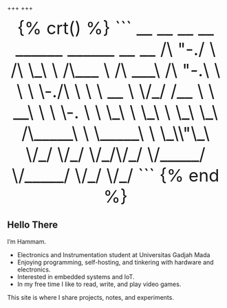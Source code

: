 +++
+++
<center style="font-size:1vmax;">
{% crt() %}
```
 __    __    __  __    ______    ______    __   __    
/\ "-./  \  /\ \_\ \  /\___  \  /\  ___\  /\ "-.\ \   
\ \ \-./\ \ \ \  __ \ \/_/  /__ \ \  __\  \ \ \-.  \  
 \ \_\ \ \_\ \ \_\ \_\  /\_____\ \ \_____\ \ \_\\"\_\ 
  \/_/  \/_/  \/_/\/_/  \/_____/  \/_____/  \/_/ \/_/ 
```
{% end %}
</center>

## Hello There
I’m Hammam.
- Electronics and Instrumentation student at Universitas Gadjah Mada
- Enjoying programming, self-hosting, and tinkering with hardware and electronics.
- Interested in embedded systems and IoT.
- In my free time I like to read, write, and play video games.

This site is where I share projects, notes, and experiments.  
